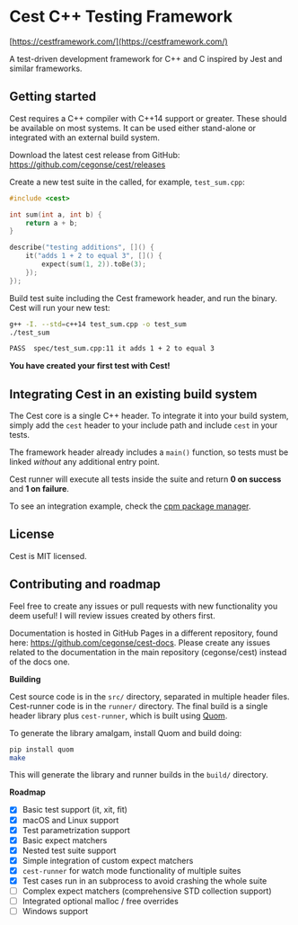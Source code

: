 Cest C++ Testing Framework
==========================

[https://cestframework.com/](https://cestframework.com/)

A test-driven development framework for C++ and C inspired by Jest and similar frameworks.

Getting started
---------------

Cest requires a C++ compiler with C++14 support or greater. These should be available on most systems. It can be used either stand-alone or integrated with an external build system.

Download the latest cest release from GitHub: https://github.com/cegonse/cest/releases

Create a new test suite in the called, for example, `test_sum.cpp`:

```cpp
#include <cest>

int sum(int a, int b) {
    return a + b;
}

describe("testing additions", []() {
    it("adds 1 + 2 to equal 3", []() {
        expect(sum(1, 2)).toBe(3);
    });
});
```

Build test suite including the Cest framework header, and run the binary. Cest will run your new test:

```bash
g++ -I. --std=c++14 test_sum.cpp -o test_sum
./test_sum

PASS  spec/test_sum.cpp:11 it adds 1 + 2 to equal 3
```

**You have created your first test with Cest!**

Integrating Cest in an existing build system
--------------------------------------------

The Cest core is a single C++ header. To integrate it into your build system, simply add the `cest` header to your include path and include `cest` in your tests.

The framework header already includes a `main()` function, so tests must be linked *without* any additional entry point.

Cest runner will execute all tests inside the suite and return **0 on success** and **1 on failure**.

To see an integration example, check the [cpm package manager](https://github.com/jorsanpe/cpm).

License
-------

Cest is MIT licensed.

Contributing and roadmap
------------------------

Feel free to create any issues or pull requests with new functionality you deem useful! I will review issues created by others first.

Documentation is hosted in GitHub Pages in a different repository, found here: https://github.com/cegonse/cest-docs. Please create any issues related to the documentation in the main repository (cegonse/cest) instead of the docs one.

**Building**

Cest source code is in the `src/` directory, separated in multiple header files. Cest-runner code is in the `runner/` directory. The final build is a single header library plus `cest-runner`, which is built using [Quom](https://github.com/Viatorus/quom).

To generate the library amalgam, install Quom and build doing:
```bash
pip install quom
make
```

This will generate the library and runner builds in the `build/` directory.

**Roadmap**

- [x] Basic test support (it, xit, fit)
- [x] macOS and Linux support
- [x] Test parametrization support
- [x] Basic expect matchers
- [x] Nested test suite support
- [x] Simple integration of custom expect matchers
- [x] `cest-runner` for watch mode functionality of multiple suites
- [x] Test cases run in an subprocess to avoid crashing the whole suite
- [ ] Complex expect matchers (comprehensive STD collection support)
- [ ] Integrated optional malloc / free overrides
- [ ] Windows support
